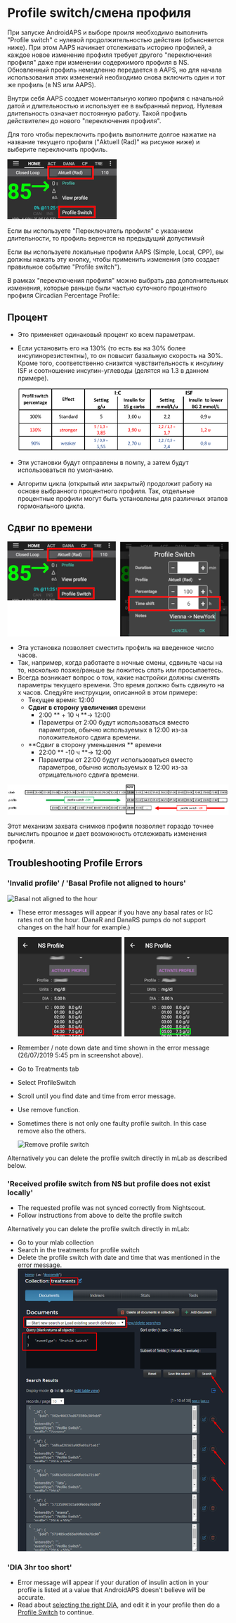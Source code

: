 # Profile switch/смена профиля

При запуске AndroidAPS и выборе проиля необходимо выполнить "Profile switch" с нулевой продолжительностью действия (объясняется ниже). При этом AAPS начинает отслеживать историю профилей, а каждое новое изменение профиля требует другого "переключения профиля" даже при изменении содержимого профиля в NS. Обновленный профиль немедленно передается в AAPS, но для начала использования этих изменений необходимо снова включить один и тот же профиль (в NS или AAPS).

Внутри себя AAPS создает моментальную копию профиля с начальной датой и длительностью и использует ее в выбранный период. Нулевая длительность означает постоянную работу. Такой профиль действителен до нового "переключения профиля".

Для того чтобы переключить профиль выполните долгое нажатие на название текущего профиля ("Aktuell (Rad)" на рисунке ниже) и выберите переключить профиль.

![Do profile switch](../images/ProfileSwitch_HowTo.png)

Если вы используете "Переключатель профиля" с указанием длительности, то профиль вернется на предыдущий допустимый

Если вы используете локальные профили AAPS (Simple, Local, CPP), вы должны нажать эту кнопку, чтобы применить изменения (это создает правильное событие "Profile switch").

В рамках "переключения профиля" можно выбрать два дополнительных изменения, которые раньше были частью суточного процентного профиля Circadian Percentage Profile:

## Процент

* Это применяет одинаковый процент ко всем параметрам. 
* Если установить его на 130% (то есть вы на 30% более инсулинорезистентны), то он повысит базальную скорость на 30%. Кроме того, соответственно снизится чувствительность к инсулину ISF и соотношение инсулин-углеводы (делятся на 1.3 в данном примере).
  
  ![Example profile switch percentage](../images/ProfileSwitchPercentage.png)

* Эти установки будут отправлены в помпу, а затем будут использоваться по умолчанию.

* Алгоритм цикла (открытый или закрытый) продолжит работу на основе выбранного процентного профиля. Так, отдельные процентные профили могут быть установлены для различных этапов гормонального цикла.

## Сдвиг по времени

![Profile switch percentage and timeshift](../images/ProfileSwitchTimeShift2.png)

* Эта установка позволяет сместить профиль на введенное число часов. 
* Так, например, когда работаете в ночные смены, сдвиньте часы на то, насколько позже/раньше вы ложитесь спать или просыпаетесь.
* Всегда возникает вопрос о том, какие настройки должны сменять параметры текущего времени. Это время должно быть сдвинуто на х часов. Следуйте инструкции, описанной в этом примере: 
  * Текущее время: 12:00
  * **Сдвиг в сторону увеличения** времени 
    * 2:00 ** + 10 ч **-> 12:00
    * Параметры от 2:00 будут использоваться вместо параметров, обычно используемых в 12:00 из-за положительного сдвига времени.
  * **Сдвиг в сторону уменьшения ** времени 
    * 22:00 ** -10 ч **-> 12:00
    * Параметры от 22:00 будут использоваться вместо параметров, обычно используемых в 12:00 из-за отрицательного сдвига времени.

![Profile switch timeshift directions](../images/ProfileSwitch_PlusMinus2.png)

Этот механизм захвата снимков профиля позволяет гораздо точнее вычислить прошлое и дает возможность отслеживать изменения профиля.

## Troubleshooting Profile Errors

### 'Invalid profile' / 'Basal Profile not aligned to hours'

![Basal not aligned to the hour](../images/BasalNotAlignedToHours2.png)

* These error messages will appear if you have any basal rates or I:C rates not on the hour. (DanaR and DanaRS pumps do not support changes on the half hour for example.)
  
  ![Example profile not aligned to hours](../images/ProfileNotAlignedToHours.png)

* Remember / note down date and time shown in the error message (26/07/2019 5:45 pm in screenshot above).

* Go to Treatments tab
* Select ProfileSwitch
* Scroll until you find date and time from error message.
* Use remove function.
* Sometimes there is not only one faulty profile switch. In this case remove also the others.
  
  ![Remove profile switch](../images/PSRemove.png)

Alternatively you can delete the profile switch directly in mLab as described below.

### 'Received profile switch from NS but profile does not exist locally'

* The requested profile was not synced correctly from Nightscout.
* Follow instructions from above to delte the profile switch

Alternatively you can delete the profile switch directly in mLab:

* Go to your mlab collection
* Search in the treatments for profile switch
* Delete the profile switch with date and time that was mentioned in the error message. ![mlab](../images/mLabDeletePS.png)

### 'DIA 3hr too short'

* Error message will appear if your duration of insulin action in your profile is listed at a value that AndroidAPS doesn't believe will be accurate. 
* Read about [selecting the right DIA](http://www.diabettech.com/insulin/why-we-are-regularly-wrong-in-the-duration-of-insulin-action-dia-times-we-use-and-why-it-matters/), and edit it in your profile then do a [Profile Switch](../Usage/Profiles) to continue.